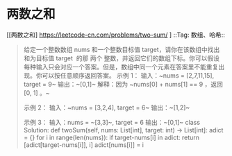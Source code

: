 # 两数之和 
[[两数之和] https://leetcode-cn.com/problems/two-sum/ ]
::Tag: 数组、哈希::
> 给定一个整数数组 nums 和一个整数目标值 target，请你在该数组中找出 和为目标值 target  的那 两个 整数，并返回它们的数组下标。你可以假设每种输入只会对应一个答案。但是，数组中同一个元素在答案里不能重复出现。你可以按任意顺序返回答案。
> 示例 1：
> 输入：~nums = [2,7,11,15], target = 9~
> 输出：~[0,1]~
> 解释：因为 ~nums[0] + nums[1] == 9 ，返回 [0, 1] 。~
>
> 示例 2： 
> 输入：~nums = [3,2,4], target = 6~
> 输出：~[1,2]~
>
> 示例 3： 
> 输入：nums = ~[3,3]~, target = 6
> 输出：~[0,1]~
class Solution:
    def twoSum(self, nums: List[int], target: int) -> List[int]:
        adict = {}
        for i in range(len(nums)):
            if target-nums[i] in adict:
                return [adict[target-nums[i]], i]
            adict[nums[i]] = i
